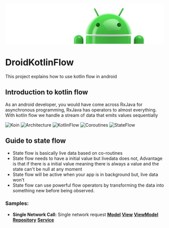 ![TestDrivenDevelopmentInAndroid](documentation/images/Logo-new.png)

# DroidKotlinFlow
This project explains how to use kotlin flow in android 

## Introduction to kotlin flow 
As an android developer, you would have come across RxJava for asynchronous programming, RxJava has operators to almost everything. With kotlin flow we handle a stream of data that emits values sequentially 



![Koin](https://img.shields.io/badge/Koin-Dependency%20Injection-orange)
![Architecture](https://img.shields.io/badge/MVVM-Architecture-red)
![KotlinFlow](https://img.shields.io/badge/KotlinFlow-API-yellowgreen)
![Coroutines](https://img.shields.io/badge/Coroutines-API-green)
![StateFlow](https://img.shields.io/badge/StateFlow-API-green)


## Guide to state flow 
* State flow is basically live data based on co-routines
* State flow needs to have a initial value but livedata does not, Advantage is that if there is a initial value meaning there is always a value and the state can't be null at any moment
* State flow will be active when your app is in background but, live data won't
* State flow can use powerful flow operators by transforming the data into something new before being observed. 


### Samples:
* **Single Network Call:**  Single network request
      **[Model](app/src/main/java/com/demo/flow/viewmodels/SingleNetworkCallViewModel.kt)**
      **[View](app/src/main/java/com/demo/flow/view/fragments/SingleNetworkCallFragment.kt)**
      **[ViewModel](app/src/main/java/com/demo/flow/viewmodels/SingleNetworkCallViewModel.kt)**
      **[Repository](app/src/main/java/com/demo/flow/network/repository/PlaylistRepository.kt)**
      **[Service](app/src/main/java/com/demo/flow/network/services/PlayListService.kt)**
    
    